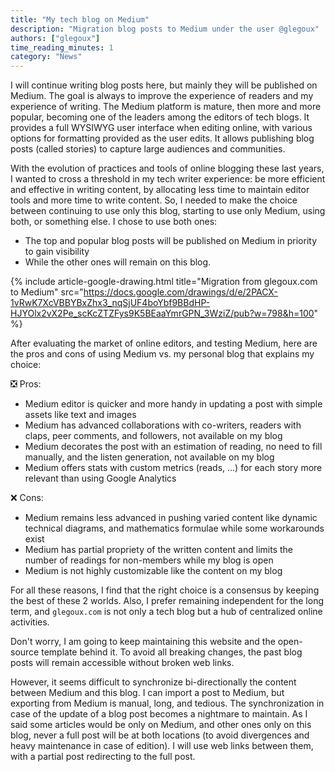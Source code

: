 ```yaml
---
title: "My tech blog on Medium"
description: "Migration blog posts to Medium under the user @glegoux"
authors: ["glegoux"]
time_reading_minutes: 1
category: "News"
---
```


I will continue writing blog posts here, but mainly they will be published on Medium. The goal is always to improve the experience of readers and my experience of writing. The Medium platform is mature, then more and more popular, becoming one of the leaders among the editors of tech blogs. It provides a full WYSIWYG user interface when editing online, with various options for formatting provided as the user edits. It allows publishing blog posts (called stories) to capture large audiences and communities.

With the evolution of practices and tools of online blogging these last years, I wanted to cross a threshold in my tech writer experience: be more efficient and effective in writing content, by allocating less time to maintain editor tools and more time to write content. So, I needed to make the choice between continuing to use only this blog, starting to use only Medium, using both, or something else. I chose to use both ones:

* The top and popular blog posts will be published on Medium in priority to gain visibility
* While the other ones will remain on this blog.

{% include article-google-drawing.html title="Migration from glegoux.com to Medium" src="https://docs.google.com/drawings/d/e/2PACX-1vRwK7XcVBBYBxZhx3_nqSjUF4boYbf9BBdHP-HJYOlx2vX2Pe_scKcZTZFys9K5BEaaYmrGPN_3WziZ/pub?w=798&h=100" %}

After evaluating the market of online editors, and testing Medium, here are the pros and cons of using Medium vs. my personal blog that explains my choice:

❎ Pros:  
* Medium editor is quicker and more handy in updating a post with simple assets like text and images  
* Medium has advanced collaborations with co-writers, readers with claps, peer comments, and followers, not available on my blog
* Medium decorates the post with an estimation of reading, no need to fill manually, and the listen generation, not available on my blog
* Medium offers stats with custom metrics (reads, ...) for each story more relevant than using Google Analytics

❌ Cons:  
* Medium remains less advanced in pushing varied content like dynamic technical diagrams, and mathematics formulae while some workarounds exist 
* Medium has partial propriety of the written content and limits the number of readings for non-members while my blog is open
* Medium is not highly customizable like the content on my blog

For all these reasons, I find that the right choice is a consensus by keeping the best of these 2 worlds. Also, I prefer remaining independent for the long term, and `glegoux.com` is not only a tech blog but a hub of centralized online activities.

Don't worry, I am going to keep maintaining this website and the open-source template behind it. To avoid all breaking changes, the past blog posts will remain accessible without broken web links. 

However, it seems difficult to synchronize bi-directionally the content between Medium and this blog. I can import a post to Medium, but exporting from Medium is manual, long, and tedious. The synchronization in case of the update of a blog post becomes a nightmare to maintain. As I said some articles would be only on Medium, and other ones only on this blog, never a full post will be at both locations (to avoid divergences and heavy maintenance in case of edition). I will use web links between them, with a partial post redirecting to the full post.

<div style="height: 500px"></div>
